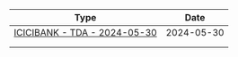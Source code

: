 | Type                                                                        | Date       |
| --------------------------------------------------------------------------- | ---------- |
| [ICICIBANK - TDA - 2024-05-30](tda/ICICIBANK%20-%20TDA%20-%202024-05-30.md) | 2024-05-30 |
|                                                                             |            |
|                                                                             |            |
